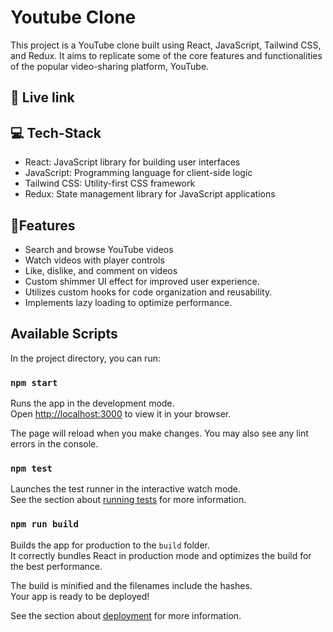 # Youtube Clone
This project is a YouTube clone built using React, JavaScript, Tailwind CSS, and Redux. It aims to replicate some of the core features and functionalities of the popular video-sharing platform, YouTube.

## 🔗 Live link

## 💻 Tech-Stack 
- React: JavaScript library for building user interfaces
- JavaScript: Programming language for client-side logic
- Tailwind CSS: Utility-first CSS framework
- Redux: State management library for JavaScript applications

## 📓Features 
- Search and browse YouTube videos
- Watch videos with player controls
- Like, dislike, and comment on videos
- Custom shimmer UI effect for improved user experience.
- Utilizes custom hooks for code organization and reusability.
- Implements lazy loading to optimize performance.

## Available Scripts

In the project directory, you can run:

### `npm start`

Runs the app in the development mode.\
Open [http://localhost:3000](http://localhost:3000) to view it in your browser.

The page will reload when you make changes.
You may also see any lint errors in the console.

### `npm test`

Launches the test runner in the interactive watch mode.\
See the section about [running tests](https://facebook.github.io/create-react-app/docs/running-tests) for more information.

### `npm run build`

Builds the app for production to the `build` folder.\
It correctly bundles React in production mode and optimizes the build for the best performance.

The build is minified and the filenames include the hashes.\
Your app is ready to be deployed!

See the section about [deployment](https://facebook.github.io/create-react-app/docs/deployment) for more information.
